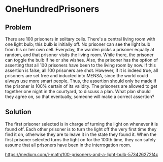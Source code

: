 # OneHundredPrisoners

## Problem

There are 100 prisoners in solitary cells. There's a central living room with one light bulb; this bulb is initially off. No prisoner can see the light bulb from his or her own cell. Everyday, the warden picks a prisoner equally at random, and that prisoner visits the living room. While there, the prisoner can toggle the bulb if he or she wishes. Also, the prisoner has the option of asserting that all 100 prisoners have been to the living room by now. If this assertion is false, all 100 prisoners are shot. However, if it is indeed true, all prisoners are set free and inducted into MENSA, since the world could always use more smart people. Thus, the assertion should only be made if the prisoner is 100% certain of its validity. The prisoners are allowed to get together one night in the courtyard, to discuss a plan. What plan should they agree on, so that eventually, someone will make a correct assertion?

## Solution

The first prisoner selected is in charge of turning the light on whenever it is found off.
Each other prisoner is to turn the light off the very first time they find it on, otherwise they are to leave it in the state they found it. When the first prisoner selected turns the light on for the 100th time, they can safely assume that all prisoners have been in the interrogation room.

<https://medium.com/i-math/100-prisoners-and-a-light-bulb-573426272f4c>
